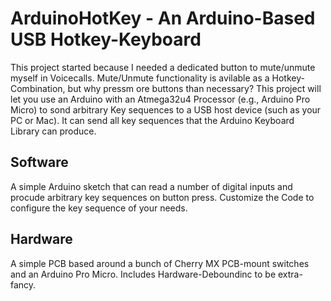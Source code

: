 # ArduinoHotKey - An Arduino-Based USB Hotkey-Keyboard

This project started because I needed a dedicated button to mute/unmute myself in Voicecalls.
Mute/Unmute functionality is avilable as a Hotkey-Combination, but why pressm ore buttons than necessary?
This project will let you use an Arduino with an Atmega32u4 Processor (e.g., Arduino Pro Micro) to sond arbitrary Key sequences to a USB host device (such as your PC or Mac).
It can send all key sequences that the Arduino Keyboard Library can produce.

## Software

A simple Arduino sketch that can read a number of digital inputs and procude arbitrary key sequences on button press.
Customize the Code to configure the key sequence of your needs.

## Hardware

A simple PCB based around a bunch of Cherry MX PCB-mount switches and an Arduino Pro Micro. Includes Hardware-Deboundinc to be extra-fancy.
